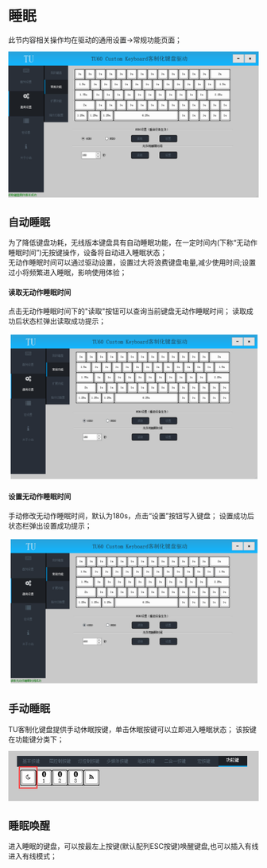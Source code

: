 # 睡眠

此节内容相关操作均在驱动的通用设置->常规功能页面；

![睡眠时间设置](img/GeneralFunc.png)

## 自动睡眠


为了降低键盘功耗，无线版本键盘具有自动睡眠功能，在一定时间内(下称“无动作睡眠时间”)无按键操作，设备将自动进入睡眠状态；	
无动作睡眠时间可以通过驱动设置，设置过大将浪费键盘电量,减少使用时间;设置过小将频繁进入睡眠，影响使用体验；

####  读取无动作睡眠时间
点击无动作睡眠时间下的"读取"按钮可以查询当前键盘无动作睡眠时间；
读取成功后状态栏弹出读取成功提示；

![读取无动作睡眠时间](img/ReadSleepTime.gif)

#### 设置无动作睡眠时间

手动修改无动作睡眠时间，默认为180s，点击“设置”按钮写入键盘；
设置成功后状态栏弹出设置成功提示；

![设置无动作睡眠时间](img/WriteSleepTime.gif)


## 手动睡眠
TU客制化键盘提供手动休眠按键，单击休眠按键可以立即进入睡眠状态；
该按键在功能键分类下；

![手动睡眠按键](img/SleepKey.png)



## 睡眠唤醒
进入睡眠的键盘，可以按最左上按键(默认配列ESC按键)唤醒键盘,也可以插入有线进入有线模式；








